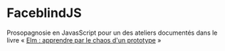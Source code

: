 # FaceblindJS
Prosopagnosie en JavasScript pour un des ateliers documentés dans le livre « [Elm : apprendre par le chaos d'un prototype](https://legacy.gitbook.com/book/xavcc/elm-chaos/details) »
